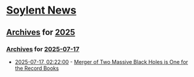 # [Soylent News](../../../README.md)

## [Archives](../../index.md) for [2025](../index.md)

### [Archives](../../index.md) for [2025-07-17](index.md)

* [2025-07-17, 02:22:00](https://soylentnews.org/article.pl?sid=25/07/15/1735235&from=rss) - [Merger of Two Massive Black Holes is One for the Record Books](https://soylentnews.org/article.pl?sid=25/07/15/1735235&from=rss)
